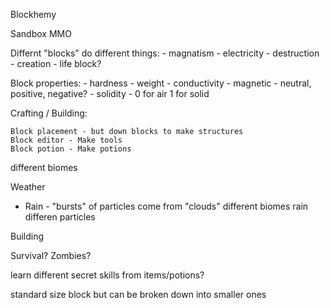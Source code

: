 Blockhemy

Sandbox MMO


Differnt "blocks" do different things:
    - magnatism
    - electricity
    - destruction
    - creation - life block?


Block properties:
    - hardness
    - weight
    - conductivity
    - magnetic - neutral, positive, negative?
    - solidity - 0 for air 1 for solid


Crafting / Building:

    Block placement - but down blocks to make structures
    Block editor - Make tools
    Block potion - Make potions

different biomes


Weather

- Rain - "bursts" of particles come from "clouds"
         different biomes rain differen particles

Building

Survival?
Zombies?





learn different secret skills from items/potions?



standard size block but can be broken down into smaller ones